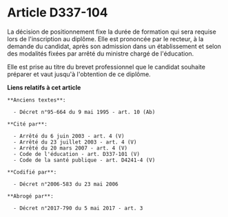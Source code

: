 # Article D337-104

La décision de positionnement fixe la durée de formation qui sera requise lors de l'inscription au diplôme. Elle est
prononcée par le recteur, à la demande du candidat, après son admission dans un établissement et selon des modalités fixées
par arrêté du ministre chargé de l'éducation.

Elle est prise au titre du brevet professionnel que le candidat souhaite préparer et vaut jusqu'à l'obtention de ce diplôme.

**Liens relatifs à cet article**

	**Anciens textes**:

	  - Décret n°95-664 du 9 mai 1995 - art. 10 (Ab)

	**Cité par**:

	  - Arrêté du 6 juin 2003 - art. 4 (V)
	  - Arrêté du 23 juillet 2003 - art. 4 (V)
	  - Arrêté du 20 mars 2007 - art. 4 (V)
	  - Code de l'éducation - art. D337-101 (V)
	  - Code de la santé publique - art. D4241-4 (V)

	**Codifié par**:

	  - Décret n°2006-583 du 23 mai 2006

	**Abrogé par**:

	  - Décret n°2017-790 du 5 mai 2017 - art. 3

